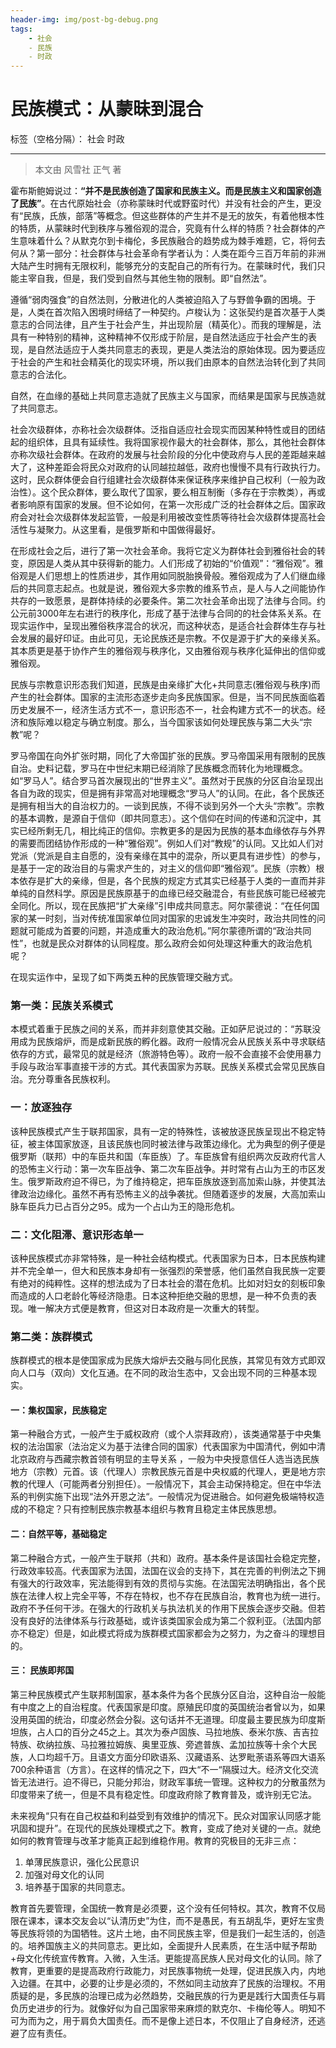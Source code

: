 ```yaml
---
header-img: img/post-bg-debug.png
tags:
    - 社会
    - 民族
    - 时政
---
```

# 民族模式：从蒙昧到混合

标签（空格分隔）： 社会 时政 

---

> 本文由 风雪社 正气 著

霍布斯鲍姆说过：**“并不是民族创造了国家和民族主义。而是民族主义和国家创造了民族”**。在古代原始社会（亦称蒙昧时代或野蛮时代）并没有社会的产生，更没有“民族，氏族，部落”等概念。但这些群体的产生并不是无的放矢，有着他根本性的特质，从蒙昧时代到秩序与雅俗观的混合，究竟有什么样的特质？社会群体的产生意味着什么？从默克尔到卡梅伦，多民族融合的趋势成为棘手难题，它，将何去何从？第一部分：社会群体与社会革命有学者认为：人类在距今三百万年前的非洲大陆产生时拥有无限权利，能够充分的支配自己的所有行为。在蒙昧时代，我们只能主宰自我，但是，我们受到自然与其他生物的限制。即“自然法”。


遵循“弱肉强食”的自然法则，分散进化的人类被迫陷入了与野兽争霸的困境。于是，人类在首次陷入困境时缔结了一种契约。卢梭认为：这张契约是首次基于人类意志的合同法律，且产生于社会产生，并出现阶层（精英化）。而我的理解是，法具有一种特别的精神，这种精神不仅形成于阶层，是自然法适应于社会产生的表现，是自然法适应于人类共同意志的表现，更是人类法治的原始体现。因为要适应于社会的产生和社会精英化的现实环境，所以我们由原本的自然法治转化到了共同意志的合法化。


自然，在血缘的基础上共同意志造就了民族主义与国家，而结果是国家与民族造就了共同意志。   

社会次级群体，亦称社会次级群体。泛指自适应社会现实而因某种特性或目的团结起的组织体，且具有延续性。我将国家视作最大的社会群体，那么，其他社会群体亦称次级社会群体。在政府的发展与社会阶段的分化中使政府与人民的差距越来越大了，这种差距会将民众对政府的认同越拉越低，政府也慢慢不具有行政执行力。这时，民众群体便会自行组建社会次级群体来保证秩序来维护自己权利（一般为政治性）。这个民众群体，要么取代了国家，要么相互制衡（多存在于宗教类），再或者影响原有国家的发展。但不论如何，在第一次形成广泛的社会群体之后。国家政府会对社会次级群体发起监管，一般是利用被改变性质等待社会次级群体提高社会活性与凝聚力。从这里看，是俄罗斯和中国做得最好。


在形成社会之后，进行了第一次社会革命。我将它定义为群体社会到雅俗社会的转变，原因是人类从其中获得新的能力。人们形成了初始的“价值观”：“雅俗观”。雅俗观是人们思想上的性质进步，其作用如同脱胎换骨般。雅俗观成为了人们继血缘后的共同意志起点。也就是说，雅俗观大多宗教的维系节点，是人与人之间能协作共存的一致愿景，是群体持续的必要条件。第二次社会革命出现了法律与合同。约公元前3000年左右进行的秩序化，形成了基于法律与合同的的社会体系关系。在现实运作中，呈现出雅俗秩序混合的状况，而这种状态，是适合社会群体生存与社会发展的最好印证。由此可见，无论民族还是宗教。不仅是源于扩大的亲缘关系。其本质更是基于协作产生的雅俗观与秩序化，又由雅俗观与秩序化延伸出的信仰或雅俗观。


民族与宗教意识形态我们知道，民族是由亲缘扩大化+共同意志(雅俗观与秩序)而产生的社会群体。国家的主流形态逐步走向多民族国家。但是，当不同民族面临着历史发展不一，经济生活方式不一，意识形态不一，社会构建方式不一的状态。经济和族际难以稳定与确立制度。那么，当今国家该如何处理民族与第二大头“宗教”呢？


罗马帝国在向外扩张时期，同化了大帝国扩张的民族。罗马帝国采用有限制的民族自治。史料记载，罗马在中世纪末期已经消除了民族概念而转化为地理概念。如“罗马人”。结合罗马首次展现出的“世界主义”。虽然对于民族的分区自治呈现出各自为政的现实，但是拥有非常高对地理概念“罗马人”的认同。在此，各个民族还是拥有相当大的自治权力的。一谈到民族，不得不谈到另外一个大头“宗教”。宗教的基本调教，是源自于信仰（即共同意志）。这个信仰在时间的传递和沉淀中，其实已经所剩无几，相比纯正的信仰。宗教更多的是因为民族的基本血缘依存与外界的需要而团结协作形成的一种“雅俗观”。例如人们对“教规”的认同。又比如人们对党派（党派是自主自愿的，没有亲缘在其中的混杂，所以更具有进步性）的参与，是基于一定的政治目的与需求产生的，对主义的信仰即“雅俗观”。民族（宗教）根本依存是扩大的亲缘，但是，各个民族的规定方式其实已经基于人类的一直而并非单纯的自然科学。原因是民族原基于的血缘已经交融混合，有些民族可能已经被完全同化。所以，现在民族把“扩大亲缘”引申成共同意志。阿尔蒙德说：“在任何国家的某一时刻，当对传统准国家单位同对国家的忠诚发生冲突时，政治共同性的问题就可能成为首要的问题，并造成重大的政治危机。”阿尔蒙德所谓的“政治共同性”，也就是民众对群体的认同程度。那么政府会如何处理这种重大的政治危机呢？ 


在现实运作中，呈现了如下两类五种的民族管理交融方式。   

### **第一类：民族关系模式**

本模式着重于民族之间的关系，而并非刻意使其交融。正如萨尼说过的：“苏联没用成为民族熔炉，而是成新民族的孵化器。政府一般情况会从民族关系中寻求联结依存的方式，最常见的就是经济（旅游特色等）。政府一般不会直接不会使用暴力手段与政治军事直接干涉的方式。其代表国家为苏联。民族关系模式会常见民族自治。充分尊重各民族权利。

### **一：放逐独存**

 该种民族模式产生于联邦国家，具有一定的特殊性，该被放逐民族呈现出不稳定特征，被主体国家放逐，且该民族也同时被法律与政策边缘化。尤为典型的例子便是俄罗斯（联邦）中的车臣共和国（车臣族）了。车臣族曾有组织两次反政府代言人的恐怖主义行动：第一次车臣战争、第二次车臣战争。并时常有占山为王的市区发生。俄罗斯政府迫不得已，为了维持稳定，把车臣族放逐到高加索山脉，并使其法律政治边缘化。虽然不再有恐怖主义的战争袭扰。但随着逐步的发展，大高加索山脉车臣兵力已占百分之95。成为一个占山为王的隐形危机。  

### **二：文化阻滞、意识形态单一**

该种民族模式亦非常特殊，是一种社会结构模式。代表国家为日本，日本民族构建并不完全单一，但大和民族本身却有一张强烈的荣誉感，他们虽然自我民族一定要有绝对的纯粹性。这样的想法成为了日本社会的潜在危机。比如对妇女的刻板印象而造成的人口老龄化等经济隐患。日本这种拒绝交融的思想，是一种不负责的表现。唯一解决方式便是教育，但这对日本政府是一次重大的转型。

### **第二类：族群模式**

族群模式的根本是使国家成为民族大熔炉去交融与同化民族，其常见有效方式即双向人口与（双向）文化互通。在不同的政治生态中，又会出现不同的三种基本现实。

#### **一：集权国家，民族稳定**

第一种融合方式，一般产生于威权政府（或个人崇拜政府），该类通常基于中央集权的法治国家（法治定义为基于法律合同的国家）代表国家为中国清代，例如中清北京政府与西藏宗教首领有明显的主导关系 ，一般为中央授意信任人选当选民族地方（宗教）元首。该（代理人）宗教民族元首是中央权威的代理人，更是地方宗教的代理人（可能两者分别担任）。一般情况下，其会主动保持稳定。但在中华法系的判例实施下出现“法外开恩之法“。一般情况为促进融合。如何避免极端特权造成的不稳定？只有控制民族宗教基本组织与教育且稳定主体民族思想。

#### **二：自然平等，基础稳定** 


第二种融合方式，一般产生于联邦（共和）政府。基本条件是该国社会稳定完整，行政效率较高。代表国家为法国，法国在议会的支持下，其在完善的判例法之下拥有强大的行政效率，宪法能得到有效的贯彻与实施。在法国宪法明确指出，各个民族在法律人权上完全平等，不存在特权，也不存在民族自治，教育也为统一进行。政府不予任何干涉。在强大的行政机关与执法机关的作用下民族会逐步交融。但若没有良好的法律体系与行政基础，或许该类国家会成为第二个叙利亚。（法国内部亦不稳定）但是，如此模式将成为族群模式国家都会为之努力，为之奋斗的理想目的。  
#### **三：  民族即邦国**


 第三种民族模式产生联邦制国家，基本条件为各个民族分区自治，这种自治一般能有中度之上的自治程度。代表国家是印度。原殖民印度的英国统治者曾以为，如果没用英国的统治，印度必然会分裂。这句话并不无道理。印度最主要民族为印度斯坦族，占人口的百分之45之上。其次为泰卢固族、马拉地族、泰米尔族、吉吉拉特族、砍纳拉族、马拉雅拉姆族、奥里亚族、旁遮普族、孟加拉族等十余个大民族，人口均超千万。且语文方面分印欧语系、汉藏语系、达罗毗荼语系等四大语系700余种语言（方言）。在这样的情况之下，四大“不一“隔膜过大。经济文化交流皆无法进行。迫不得已，只能分邦治，财政军事统一管理。这种权力的分散虽然为印度带来了统一，但是不具有稳定性。印度政府除了教育普及，或许别无它法。


未来视角“只有在自己权益和利益受到有效维护的情况下。民众对国家认同感才能巩固和提升”。在现代的民族处理模式之下。教育，变成了绝对关键的一点。就绝如何的教育管理与改革才能真正起到维稳作用。教育的究极目的无非三点：


 1. 单薄民族意识，强化公民意识
 2. 加强对母文化的认同
 3. 培养基于国家的共同意志。


教育首先要管理，全国统一教育是必须要，这个没有任何特权。其次，教育不仅局限在课本，课本交友会以“认清历史”为住，而不是愚民，有五胡乱华，更好左宝贵等民族将领的为国牺牲。这片土地，由不同民族主宰，但是我们一起生活的，创造的。培养国族主义的共同意志。更比如，全面提升人民素质，在生活中赋予帮助+母文化传统宣传教育。入微，入生活。更能提高民族人民对母文化的认同。除了教育，更重要的是提高政府行政能力，对民族事物统一处理，促进民族入内，内地入边疆。在其中，必要的让步是必须的，不然如同主动放弃了民族的治理权。不用质疑的是，多民族的治理已成为必然趋势，交融民族的行为更是践行大国责任与肩负历史进步的行为。就像好似为自己国家带来麻烦的默克尔、卡梅伦等人。明知不可为而为之，用于肩负大国责任。而不是像上述日本，不仅阻止了自身经济，还逃避了应有责任。

